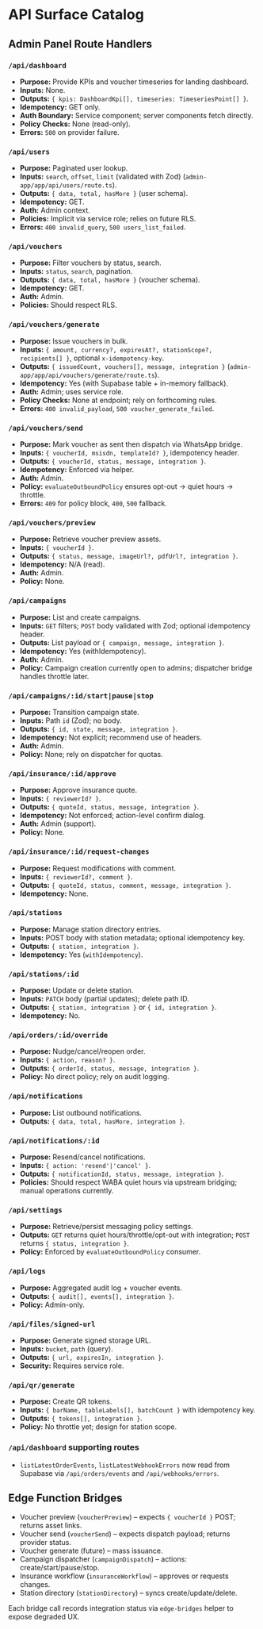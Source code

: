 # API Surface Catalog

## Admin Panel Route Handlers

### `/api/dashboard`

- **Purpose:** Provide KPIs and voucher timeseries for landing dashboard.
- **Inputs:** None.
- **Outputs:** `{ kpis: DashboardKpi[], timeseries: TimeseriesPoint[] }`.
- **Idempotency:** GET only.
- **Auth Boundary:** Service component; server components fetch directly.
- **Policy Checks:** None (read-only).
- **Errors:** `500` on provider failure.

### `/api/users`

- **Purpose:** Paginated user lookup.
- **Inputs:** `search`, `offset`, `limit` (validated with Zod)
  (`admin-app/app/api/users/route.ts`).
- **Outputs:** `{ data, total, hasMore }` (user schema).
- **Idempotency:** GET.
- **Auth:** Admin context.
- **Policies:** Implicit via service role; relies on future RLS.
- **Errors:** `400 invalid_query`, `500 users_list_failed`.

### `/api/vouchers`

- **Purpose:** Filter vouchers by status, search.
- **Inputs:** `status`, `search`, pagination.
- **Outputs:** `{ data, total, hasMore }` (voucher schema).
- **Idempotency:** GET.
- **Auth:** Admin.
- **Policies:** Should respect RLS.

### `/api/vouchers/generate`

- **Purpose:** Issue vouchers in bulk.
- **Inputs:** `{ amount, currency?, expiresAt?, stationScope?, recipients[] }`,
  optional `x-idempotency-key`.
- **Outputs:** `{ issuedCount, vouchers[], message, integration }`
  (`admin-app/app/api/vouchers/generate/route.ts`).
- **Idempotency:** Yes (with Supabase table + in-memory fallback).
- **Auth:** Admin; uses service role.
- **Policy Checks:** None at endpoint; rely on forthcoming rules.
- **Errors:** `400 invalid_payload`, `500 voucher_generate_failed`.

### `/api/vouchers/send`

- **Purpose:** Mark voucher as sent then dispatch via WhatsApp bridge.
- **Inputs:** `{ voucherId, msisdn, templateId? }`, idempotency header.
- **Outputs:** `{ voucherId, status, message, integration }`.
- **Idempotency:** Enforced via helper.
- **Auth:** Admin.
- **Policy:** `evaluateOutboundPolicy` ensures opt-out → quiet hours → throttle.
- **Errors:** `409` for policy block, `400`, `500` fallback.

### `/api/vouchers/preview`

- **Purpose:** Retrieve voucher preview assets.
- **Inputs:** `{ voucherId }`.
- **Outputs:** `{ status, message, imageUrl?, pdfUrl?, integration }`.
- **Idempotency:** N/A (read).
- **Auth:** Admin.
- **Policy:** None.

### `/api/campaigns`

- **Purpose:** List and create campaigns.
- **Inputs:** `GET` filters; `POST` body validated with Zod; optional
  idempotency header.
- **Outputs:** List payload or `{ campaign, message, integration }`.
- **Idempotency:** Yes (withIdempotency).
- **Auth:** Admin.
- **Policy:** Campaign creation currently open to admins; dispatcher bridge
  handles throttle later.

### `/api/campaigns/:id/start|pause|stop`

- **Purpose:** Transition campaign state.
- **Inputs:** Path `id` (Zod); no body.
- **Outputs:** `{ id, state, message, integration }`.
- **Idempotency:** Not explicit; recommend use of headers.
- **Auth:** Admin.
- **Policy:** None; rely on dispatcher for quotas.

### `/api/insurance/:id/approve`

- **Purpose:** Approve insurance quote.
- **Inputs:** `{ reviewerId? }`.
- **Outputs:** `{ quoteId, status, message, integration }`.
- **Idempotency:** Not enforced; action-level confirm dialog.
- **Auth:** Admin (support).
- **Policy:** None.

### `/api/insurance/:id/request-changes`

- **Purpose:** Request modifications with comment.
- **Inputs:** `{ reviewerId?, comment }`.
- **Outputs:** `{ quoteId, status, comment, message, integration }`.
- **Idempotency:** None.

### `/api/stations`

- **Purpose:** Manage station directory entries.
- **Inputs:** POST body with station metadata; optional idempotency key.
- **Outputs:** `{ station, integration }`.
- **Idempotency:** Yes (`withIdempotency`).

### `/api/stations/:id`

- **Purpose:** Update or delete station.
- **Inputs:** `PATCH` body (partial updates); delete path ID.
- **Outputs:** `{ station, integration }` or `{ id, integration }`.
- **Idempotency:** No.

### `/api/orders/:id/override`

- **Purpose:** Nudge/cancel/reopen order.
- **Inputs:** `{ action, reason? }`.
- **Outputs:** `{ orderId, status, message, integration }`.
- **Policy:** No direct policy; rely on audit logging.

### `/api/notifications`

- **Purpose:** List outbound notifications.
- **Outputs:** `{ data, total, hasMore, integration }`.

### `/api/notifications/:id`

- **Purpose:** Resend/cancel notifications.
- **Inputs:** `{ action: 'resend'|'cancel' }`.
- **Outputs:** `{ notificationId, status, message, integration }`.
- **Policies:** Should respect WABA quiet hours via upstream bridging; manual
  operations currently.

### `/api/settings`

- **Purpose:** Retrieve/persist messaging policy settings.
- **Outputs:** `GET` returns quiet hours/throttle/opt-out with integration;
  `POST` returns `{ status, integration }`.
- **Policy:** Enforced by `evaluateOutboundPolicy` consumer.

### `/api/logs`

- **Purpose:** Aggregated audit log + voucher events.
- **Outputs:** `{ audit[], events[], integration }`.
- **Policy:** Admin-only.

### `/api/files/signed-url`

- **Purpose:** Generate signed storage URL.
- **Inputs:** `bucket`, `path` (query).
- **Outputs:** `{ url, expiresIn, integration }`.
- **Security:** Requires service role.

### `/api/qr/generate`

- **Purpose:** Create QR tokens.
- **Inputs:** `{ barName, tableLabels[], batchCount }` with idempotency key.
- **Outputs:** `{ tokens[], integration }`.
- **Policy:** No throttle yet; design for station scope.

### `/api/dashboard` supporting routes

- `listLatestOrderEvents`, `listLatestWebhookErrors` now read from Supabase via
  `/api/orders/events` and `/api/webhooks/errors`.

## Edge Function Bridges

- Voucher preview (`voucherPreview`) – expects `{ voucherId }` POST; returns
  asset links.
- Voucher send (`voucherSend`) – expects dispatch payload; returns provider
  status.
- Voucher generate (future) – mass issuance.
- Campaign dispatcher (`campaignDispatch`) – actions: create/start/pause/stop.
- Insurance workflow (`insuranceWorkflow`) – approves or requests changes.
- Station directory (`stationDirectory`) – syncs create/update/delete.

Each bridge call records integration status via `edge-bridges` helper to expose
degraded UX.
